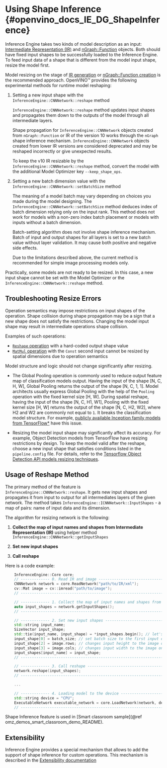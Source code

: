 Using Shape Inference {#openvino_docs_IE_DG_ShapeInference}
==========================================

Inference Engine takes two kinds of model description as an input: [Intermediate Representation (IR)](../MO_DG/IR_and_opsets.md) and [nGraph::Function](nGraph_Flow.md) objects. 
Both should have fixed input shapes to be successfully loaded to the Inference Engine.
To feed input data of a shape that is different from the model input shape, resize the model first.

Model resizing on the stage of <a href="_docs_MO_DG_prepare_model_convert_model_Converting_Model_General.html#when_to_specify_input_shapes">IR generation</a> or [nGraph::Function creation](nGraphTutorial.md) is the recommended approach. 
OpenVINO™ provides the following experimental methods for runtime model reshaping:

1.  Setting a new input shape with the `InferenceEngine::CNNNetwork::reshape` method
 
	`InferenceEngine::CNNNetwork::reshape` method updates input shapes and propagates them down to the outputs of the model through all intermediate layers.
    
    Shape propagation for `InferenceEngine::CNNNetwork` objects created from `nGraph::Function` or IR of the version 10 works through the `nGraph` shape inference mechanism. 
    `InferenceEngine::CNNNetwork` objects created from lower IR versions are considered deprecated and may be reshaped incorrectly or give unexpected results.
 
	To keep the v10 IR resizable by the `InferenceEngine::CNNNetwork::reshape` method, convert the model with the additional Model Optimizer key `--keep_shape_ops`.
 
2.  Setting a new batch dimension value with the `InferenceEngine::CNNNetwork::setBatchSize` method
    
    The meaning of a model batch may vary depending on choices you made during the model designing. 
    The `InferenceEngine::CNNNetwork::setBatchSize` method deduces index of batch dimension relying only on the input rank. 
    This method does not work for models with a non-zero index batch placement or models with inputs without a batch dimension. 

    Batch-setting algorithm does not involve shape inference mechanism.
    Batch of input and output shapes for all layers is set to a new batch value without layer validation.
    It may cause both positive and negative side effects.
 
    Due to the limitations described above, the current method is recommended for simple image processing models only.


Practically, some models are not ready to be resized. In this case, a new input shape cannot be set with the Model Optimizer or the `InferenceEngine::CNNNetwork::reshape` method.

## Troubleshooting Resize Errors

Operation semantics may impose restrictions on input shapes of the operation. 
Shape collision during shape propagation may be a sign that a new shape does not satisfy the restrictions. 
Changing the model input shape may result in intermediate operations shape collision.

Examples of such operations:
- <a href="_docs_MO_DG_prepare_model_convert_model_IR_V10_opset1.html#Reshape">`Reshape` operation</a> with a hard-coded output shape value
- <a href="_docs_MO_DG_prepare_model_convert_model_IR_V10_opset1.html#MatMul">`MatMul` operation</a> with the `Const` second input cannot be resized by spatial dimensions due to operation semantics

Model structure and logic should not change significantly after resizing.
- The Global Pooling operation is commonly used to reduce output feature map of classification models output.
Having the input of the shape [N, C, H, W], Global Pooling returns the output of the shape [N, C, 1, 1].
Model architects usually express Global Pooling with the help of the `Pooling` operation with the fixed kernel size [H, W].
During spatial reshape, having the input of the shape [N, C, H1, W1], Pooling with the fixed kernel size [H, W] returns the output of the shape [N, C, H2, W2], where H2 and W2 are commonly not equal to `1`.
It breaks the classification model structure.
For example, [publicly available Inception family models from TensorFlow*](https://github.com/tensorflow/models/tree/master/research/slim#pre-trained-models) have this issue.

- Resizing the model input shape may significantly affect its accuracy.
For example, Object Detection models from TensorFlow have resizing restrictions by design. 
To keep the model valid after the reshape, choose a new input shape that satisfies conditions listed in the `pipeline.config` file. 
For details, refer to the <a href="_docs_MO_DG_prepare_model_convert_model_tf_specific_Convert_Object_Detection_API_Models.html#tf_od_custom_input_shape">Tensorflow Object Detection API models resizing techniques</a>.

## Usage of Reshape Method

The primary method of the feature is `InferenceEngine::CNNNetwork::reshape`.
It gets new input shapes and propagates it from input to output for all intermediates layers of the given network.
The method takes `InferenceEngine::ICNNNetwork::InputShapes` - a map of pairs: name of input data and its dimension.

The algorithm for resizing network is the following:

1) **Collect the map of input names and shapes from Intermediate Representation (IR)** using helper method `InferenceEngine::CNNNetwork::getInputShapes`

2) **Set new input shapes**

3) **Call reshape**

Here is a code example:
```cpp
    InferenceEngine::Core core;
    // ------------- 0. Read IR and image ----------------------------------------------
    CNNNetwork network = core.ReadNetwork("path/to/IR/xml");
    cv::Mat image = cv::imread("path/to/image");
    // ---------------------------------------------------------------------------------

    // ------------- 1. Collect the map of input names and shapes from IR---------------
    auto input_shapes = network.getInputShapes();
    // ---------------------------------------------------------------------------------

    // ------------- 2. Set new input shapes -------------------------------------------
    std::string input_name;
    SizeVector input_shape;
    std::tie(input_name, input_shape) = *input_shapes.begin(); // let's consider first input only
    input_shape[0] = batch_size; // set batch size to the first input dimension
    input_shape[2] = image.rows; // changes input height to the image one
    input_shape[3] = image.cols; // changes input width to the image one
    input_shapes[input_name] = input_shape;
    // ---------------------------------------------------------------------------------

    // ------------- 3. Call reshape ---------------------------------------------------
    network.reshape(input_shapes);
    // ---------------------------------------------------------------------------------

    ...

    // ------------- 4. Loading model to the device ------------------------------------
    std::string device = "CPU";
    ExecutableNetwork executable_network = core.LoadNetwork(network, device);
    // ---------------------------------------------------------------------------------


```
Shape Inference feature is used in [Smart classroom sample](@ref omz_demos_smart_classroom_demo_README).

## Extensibility

Inference Engine provides a special mechanism that allows to add the support of shape inference for custom operations. 
This mechanism is described in the [Extensibility documentation](Extensibility_DG/Intro.md)
